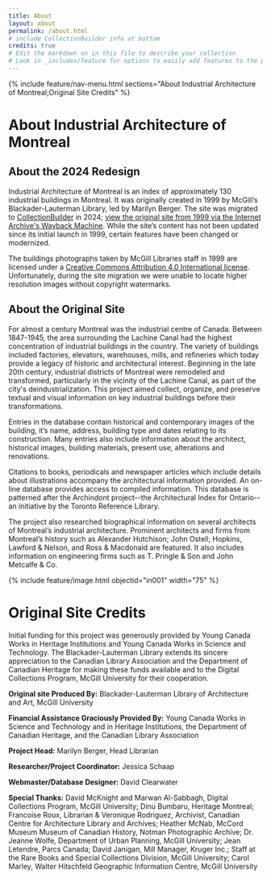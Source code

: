 ```yaml
---
title: About
layout: about
permalink: /about.html
# include CollectionBuilder info at bottom
credits: true
# Edit the markdown on in this file to describe your collection
# Look in _includes/feature for options to easily add features to the page
---
```


{% include feature/nav-menu.html sections="About Industrial Architecture of Montreal;Original Site Credits" %}

# About Industrial Architecture of Montreal

## About the 2024 Redesign
Industrial Architecture of Montreal is an index of approximately 130 industrial buildings in Montreal. It was originally created in 1999 by McGill’s Blackader-Lauterman Library, led by Marilyn Berger. The site was migrated to [CollectionBuilder](https://collectionbuilder.github.io/) in 2024; [view the original site from 1999 via the Internet Archive's Wayback Machine](https://wayback.archive-it.org/22619/20240415175427/https://digital.library.mcgill.ca/industrial/). While the site’s content has not been updated since its initial launch in 1999, certain features have been changed or modernized.

The buildings photographs taken by McGill Libraries staff in 1999 are licensed under a [Creative Commons Attribution 4.0 International license](https://creativecommons.org/licenses/by/4.0/). Unfortunately, during the site migration we were unable to locate higher resolution images without copyright watermarks.

## About the Original Site

For almost a century Montreal was the industrial centre of Canada. Between 1847-1945, the area surrounding the Lachine Canal had the highest concentration of industrial buildings in the country. The variety of buildings included factories, elevators, warehouses, mills, and refineries which today provide a legacy of historic and architectural interest. Beginning in the late 20th century, industrial districts of Montreal were remodeled and transformed, particularly in the vicinity of the Lachine Canal, as part of the city's deindustrialization. This project aimed collect, organize, and preserve textual and visual information on key industrial buildings before their transformations.

Entries in the database contain historical and contemporary images of the building, it’s name, address, building type and dates relating to its construction. Many entries also include information about the architect, historical images, building materials, present use, alterations and renovations.

Citations to books, periodicals and newspaper articles which include details about illustrations accompany the architectural information provided. An on-line database provides access to compiled information. This database is patterned after the Archindont project--the Architectural Index for Ontario--an initiative by the Toronto Reference Library.

The project also researched biographical information on several architects of Montreal’s industrial architecture. Prominent architects and firms from Montreal’s history such as Alexander Hutchison; John Ostell; Hopkins, Lawford & Nelson, and Ross & Macdonald are featured. It also includes information on engineering firms such as T. Pringle & Son and John Metcalfe & Co.

{% include feature/image.html objectid="in001" width="75" %}

# Original Site Credits

Initial funding for this project was generously provided by Young Canada Works in Heritage Institutions and Young Canada Works in Science and Technology. The Blackader-Lauterman Library extends its sincere appreciation to the Canadian Library Association and the Department of Canadian Heritage for making these funds available and to the Digital Collections Program, McGill University for their cooperation.

**Original site Produced By:**
Blackader-Lauterman Library of Architecture and Art, McGill University

**Financial Assistance Graciously Provided By:**
Young Canada Works in Science and Technology and in Heritage Institutions, the Department of Canadian Heritage, and the Canadian Library Association

**Project Head:**
Marilyn Berger, Head Librarian

**Researcher/Project Coordinator:**
Jessica Schaap

**Webmaster/Database Designer:**
David Clearwater

**Special Thanks:**
David McKnight and Marwan Al-Sabbagh, Digital
Collections Program, McGill University;
Dinu Bumbaru, Heritage Montreal;
Francoise Roux, Librarian &amp; Veronique Rodriguez, Archivist, Canadian Centre for Architecture Library and Archives;
Heather McNab, McCord Museum Museum of Canadian History, Notman Photographic Archive;
Dr. Jeanne Wolfe, Department of Urban Planning, McGill University;
Jean Letendre, Parcs Canada;
David Janigan, Mill Manager, Kruger Inc.;
Staff at the Rare Books and Special Collections Division, McGill University;
Carol Marley, Walter Hitschfeld Geographic Information Centre, McGill University
